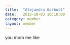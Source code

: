 ```yaml
---
title:  "Alejandra Garbutt"
date:   2015-10-03 10:18:00
category: member
layout: member
---
```


you mom me like
